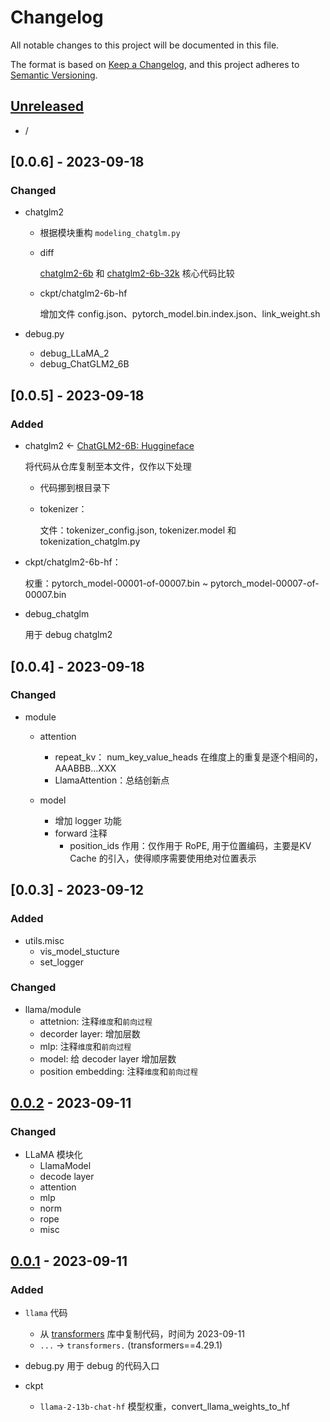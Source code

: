 # Changelog

All notable changes to this project will be documented in this file.

The format is based on [Keep a Changelog],
and this project adheres to [Semantic Versioning].

## [Unreleased]

- /

## [0.0.6] - 2023-09-18

### Changed

- chatglm2  

  - 根据模块重构 `modeling_chatglm.py`

  - diff

    [chatglm2-6b](https://huggingface.co/THUDM/chatglm2-6b) 和 [chatglm2-6b-32k](https://huggingface.co/THUDM/chatglm2-6b-32k) 核心代码比较

  - ckpt/chatglm2-6b-hf

    增加文件 config.json、pytorch_model.bin.index.json、link_weight.sh

- debug.py

  - debug_LLaMA_2
  - debug_ChatGLM2_6B

## [0.0.5] - 2023-09-18

### Added

- chatglm2  <- [ChatGLM2-6B: Huggineface](https://huggingface.co/THUDM/chatglm2-6b/commit/8fd7fba285f7171d3ae7ea3b35c53b6340501ed1)

  将代码从仓库复制至本文件，仅作以下处理

  - 代码挪到根目录下

  - tokenizer：

    文件：tokenizer_config.json, tokenizer.model 和 tokenization_chatglm.py

- ckpt/chatglm2-6b-hf：

  权重：pytorch_model-00001-of-00007.bin ~ pytorch_model-00007-of-00007.bin

- debug_chatglm

  用于 debug chatglm2

## [0.0.4] - 2023-09-18

### Changed

- module

  - attention
    - repeat_kv： num_key_value_heads 在维度上的重复是逐个相间的， AAABBB…XXX
    - LlamaAttention：总结创新点

  - model
    - 增加 logger 功能
    - forward 注释
      - position_ids 作用：仅作用于 RoPE, 用于位置编码，主要是KV Cache 的引入，使得顺序需要使用绝对位置表示

## [0.0.3] - 2023-09-12

### Added

- utils.misc
  - vis_model_stucture
  - set_logger

### Changed

- llama/module
  - attetnion: 注释`维度`和`前向过程`
  - decorder layer: 增加层数
  - mlp: 注释`维度`和`前向过程`
  - model: 给 decoder layer 增加层数
  - position embedding: 注释`维度`和`前向过程`

## [0.0.2] - 2023-09-11

### Changed

- LLaMA 模块化
  - LlamaModel
  - decode layer
  - attention
  - mlp
  - norm
  - rope
  - misc

## [0.0.1] - 2023-09-11

### Added

- `llama` 代码
  - 从 [transformers](https://github.com/huggingface/transformers/blob/main/src/transformers/models/llama/) 库中复制代码，时间为 2023-09-11
  - `...` -> `transformers.` (transformers==4.29.1)

- debug.py
  用于 debug 的代码入口

- ckpt
  - `llama-2-13b-chat-hf` 模型权重，convert_llama_weights_to_hf

<!-- Links -->

[keep a changelog]: https://keepachangelog.com/en/1.0.0/
[semantic versioning]: https://semver.org/spec/v2.0.0.html

<!-- Versions -->

[unreleased]: https://github.com/Author/Repository/compare/v0.0.2...HEAD
[0.0.2]: https://github.com/Author/Repository/compare/v0.0.1...v0.0.2
[0.0.1]: https://github.com/Author/Repository/releases/tag/v0.0.1